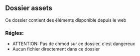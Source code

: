 ## Dossier assets
Ce dossier contient des éléments disponible depuis le web 

### Régles:
 * ATTENTION: Pas de chmod sur ce dossier, c'est dangereux
 * Aucun fichier directement dans ce dossier